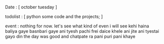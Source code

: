 Date : [
    october tuesday 
]

todolist : [
    python some code and the projects; 
]

event : nothing for now. let's see what kind of even i will see 
kehi haina baliya gaye basnbari gaye ani tyesh pachi frei daice khele ani jite 
ani tyestai gayo din the day was good and chatpate ra pani puri pani khaye 